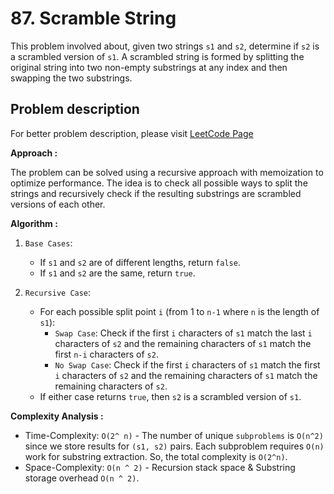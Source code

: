 # 87. Scramble String

This problem involved about, given two strings `s1` and `s2`, determine if `s2` is a scrambled version of `s1`. A scrambled string is formed by splitting the original string into two non-empty substrings at any index and then swapping the two substrings.

## Problem description

For better problem description, please visit [LeetCode Page](https://leetcode.com/problems/scramble-string/description)

**Approach :**<br/>

The problem can be solved using a recursive approach with memoization to optimize performance. The idea is to check all possible ways to split the strings and recursively check if the resulting substrings are scrambled versions of each other.

**Algorithm :**<br/>

1. `Base Cases`:

    - If `s1` and `s2` are of different lengths, return `false`.
    - If `s1` and `s2` are the same, return `true`.

2. `Recursive Case`:
    - For each possible split point `i` (from 1 to `n-1` where `n` is the length of `s1`):
        - `Swap Case`: Check if the first `i` characters of `s1` match the last `i` characters of `s2` and the remaining characters of `s1` match the first `n-i` characters of `s2`.
        - `No Swap Case`: Check if the first `i` characters of `s1` match the first `i` characters of `s2` and the remaining characters of `s1` match the remaining characters of `s2`.
    - If either case returns `true`, then `s2` is a scrambled version of `s1`.

**Complexity Analysis :**<br/>

-   Time-Complexity: `O(2^ n)` - The number of unique `subproblems` is `O(n^2)` since we store results for `(s1, s2)` pairs. Each subproblem requires `O(n)` work for substring extraction. So, the total complexity is `O(2^n)`.
-   Space-Complexity: `O(n ^ 2)` - Recursion stack space & Substring storage overhead `O(n ^ 2)`.
